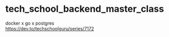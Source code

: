 # tech_school_backend_master_class

docker x go x postgres<br />
https://dev.to/techschoolguru/series/7172
